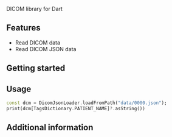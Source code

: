 DICOM library for Dart

## Features

- Read DICOM data
- Read DICOM JSON data

## Getting started

## Usage

```dart
const dcm = DicomJsonLoader.loadFromPath("data/0000.json");
print(dcm[TagsDictionary.PATIENT_NAME]?.asString())
```

## Additional information

